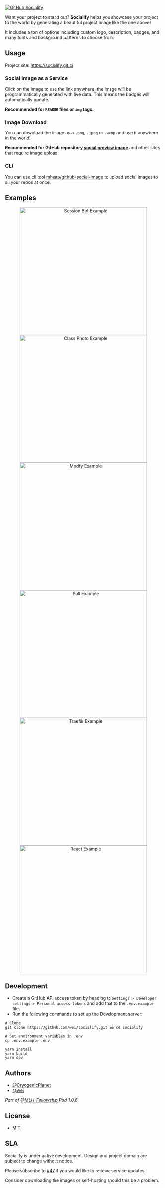 [![GitHub Socialify][socialify-image]][socialify-edit-link]

Want your project to stand out? **Socialify** helps you showcase your project to the world by generating a beautiful project image like the one above!

It includes a ton of options including custom logo, description, badges, and many fonts and background patterns to choose from.

## Usage

Project site: https://socialify.git.ci

### Social Image as a Service

Click on the image to use the link anywhere, the image will be programmatically generated with live data. This means the badges will automatically update.

**Recommended for `README` files or `img` tags.**

### Image Download

You can download the image as a `.png`, `.jpeg` or `.webp` and use it anywhere in the world!

**Recommended for GitHub repository [social preview image](https://docs.github.com/en/free-pro-team@latest/github/administering-a-repository/customizing-your-repositorys-social-media-preview)** and other sites that require image upload.

### CLI

You can use cli tool [mheap/github-social-image](https://github.com/mheap/github-social-image) to upload social images to all your repos at once.

## Examples

<p align="center">
  <a href="https://socialify.git.ci/MLH-Fellowship/event-bot?description=1&font=Bitter&forks=0&issues=0&language=1&logo=https%3A%2F%2Fgist.githack.com%2Fwei%2F13e3f6e161cb1d0709abd847102dc80c%2Fraw%2Fmlh-color-square.svg&owner=0&pattern=Circuit%20Board&pulls=0&stargazers=0&theme=Light">
    <img width="410" alt="Session Bot Example" src="https://socialify.git.ci/MLH-Fellowship/event-bot/image?description=1&font=Bitter&forks=0&issues=0&language=1&logo=https%3A%2F%2Fgist.githack.com%2Fwei%2F13e3f6e161cb1d0709abd847102dc80c%2Fraw%2Fmlh-color-square.svg&owner=0&pattern=Circuit%20Board&pulls=0&stargazers=0&theme=Light" />
  </a>

  <a href="https://socialify.git.ci/MLH-Fellowship/class-photo?font=Inter&logo=https%3A%2F%2Favatars0.githubusercontent.com%2Fu%2F65834464%3Fs%3D200%26v%3D4&owner=1&pattern=Diagonal%20Stripes&stargazers=0&theme=Dark">
    <img width="410" alt="Class Photo Example" src="https://socialify.git.ci/MLH-Fellowship/class-photo/image?font=Inter&logo=https%3A%2F%2Favatars0.githubusercontent.com%2Fu%2F65834464%3Fs%3D200%26v%3D4&owner=1&pattern=Diagonal%20Stripes&stargazers=0&theme=Dark" />
  </a>

  <a href="https://socialify.git.ci/modfy/modfy.video?description=1&forks=1&issues=1&language=1&logo=https%3A%2F%2Fmodfy.video%2Fimages%2Flogo.png&owner=1&pattern=Plus&pulls=1&stargazers=1&theme=Dark">
    <img width="410" alt="Modfy Example" src="https://socialify.git.ci/modfy/modfy.video/image?description=1&forks=1&issues=1&language=1&logo=https%3A%2F%2Fmodfy.video%2Fimages%2Flogo.png&owner=1&pattern=Plus&pulls=1&stargazers=1&theme=Dark" />
  </a>

  <a href="https://socialify.git.ci/wei/pull?description=1&font=Source%20Code%20Pro&forks=1&language=1&logo=https%3A%2F%2Fgist.githack.com%2Fwei%2F40d98877c6ac5f917d78ccfe72a0f928%2Fraw%2Fpull-18h.svg&pattern=Floating%20Cogs&stargazers=1&owner=1&theme=Light">
    <img width="410" alt="Pull Example" src="https://socialify.git.ci/wei/pull/image?description=1&font=Source%20Code%20Pro&forks=1&language=1&logo=https%3A%2F%2Fgist.githack.com%2Fwei%2F40d98877c6ac5f917d78ccfe72a0f928%2Fraw%2Fpull-18h.svg&pattern=Floating%20Cogs&stargazers=1&owner=1&theme=Light" />
  </a>

  <a href="https://socialify.git.ci/traefik/traefik?description=1&font=Rokkitt&forks=1&logo=https%3A%2F%2Fpbs.twimg.com%2Fmedia%2FCcZdW37UcAA9DZz%3Fformat%3Dpng%26name%3Dsmall&owner=0&pattern=Signal&pulls=1&stargazers=1&owner=1&theme=Light">
    <img width="410" alt="Traefik Example" src="https://socialify.git.ci/traefik/traefik/image?description=1&font=Rokkitt&forks=1&logo=https%3A%2F%2Fpbs.twimg.com%2Fmedia%2FCcZdW37UcAA9DZz%3Fformat%3Dpng%26name%3Dsmall&owner=0&pattern=Signal&pulls=1&stargazers=1&owner=1&theme=Light" />
  </a>

  <a href="https://socialify.git.ci/facebook/react?description=1&font=Bitter&language=0&logo=data%3Aimage%2Fsvg%2Bxml%3Bbase64%2CPHN2ZyB4bWxucz0iaHR0cDovL3d3dy53My5vcmcvMjAwMC9zdmciIHZpZXdCb3g9Ii0xMS41IC0xMC4yMzE3NCAyMyAyMC40NjM0OCI%2BCiAgPHRpdGxlPlJlYWN0IExvZ288L3RpdGxlPgogIDxjaXJjbGUgY3g9IjAiIGN5PSIwIiByPSIyLjA1IiBmaWxsPSIjNjFkYWZiIi8%2BCiAgPGcgc3Ryb2tlPSIjNjFkYWZiIiBzdHJva2Utd2lkdGg9IjEiIGZpbGw9Im5vbmUiPgogICAgPGVsbGlwc2Ugcng9IjExIiByeT0iNC4yIi8%2BCiAgICA8ZWxsaXBzZSByeD0iMTEiIHJ5PSI0LjIiIHRyYW5zZm9ybT0icm90YXRlKDYwKSIvPgogICAgPGVsbGlwc2Ugcng9IjExIiByeT0iNC4yIiB0cmFuc2Zvcm09InJvdGF0ZSgxMjApIi8%2BCiAgPC9nPgo8L3N2Zz4K&owner=0&pattern=Formal%20Invitation&pulls=1&stargazers=1&theme=Dark">
    <img width="410" alt="React Example" src="https://socialify.git.ci/facebook/react/image?description=1&font=Bitter&language=0&logo=data%3Aimage%2Fsvg%2Bxml%3Bbase64%2CPHN2ZyB4bWxucz0iaHR0cDovL3d3dy53My5vcmcvMjAwMC9zdmciIHZpZXdCb3g9Ii0xMS41IC0xMC4yMzE3NCAyMyAyMC40NjM0OCI%2BCiAgPHRpdGxlPlJlYWN0IExvZ288L3RpdGxlPgogIDxjaXJjbGUgY3g9IjAiIGN5PSIwIiByPSIyLjA1IiBmaWxsPSIjNjFkYWZiIi8%2BCiAgPGcgc3Ryb2tlPSIjNjFkYWZiIiBzdHJva2Utd2lkdGg9IjEiIGZpbGw9Im5vbmUiPgogICAgPGVsbGlwc2Ugcng9IjExIiByeT0iNC4yIi8%2BCiAgICA8ZWxsaXBzZSByeD0iMTEiIHJ5PSI0LjIiIHRyYW5zZm9ybT0icm90YXRlKDYwKSIvPgogICAgPGVsbGlwc2Ugcng9IjExIiByeT0iNC4yIiB0cmFuc2Zvcm09InJvdGF0ZSgxMjApIi8%2BCiAgPC9nPgo8L3N2Zz4K&owner=0&pattern=Formal%20Invitation&pulls=1&stargazers=1&theme=Dark" />
  </a>
</p>

## Development

- Create a GitHub API access token by heading to `Settings > Developer settings > Personal access tokens` and add that to the `.env.example` file.
- Run the following commands to set up the Development server:
```shell
# Clone
git clone https://github.com/wei/socialify.git && cd socialify

# Set environment variables in .env
cp .env.example .env

yarn install
yarn build
yarn dev
```

## Authors

- [@CryogenicPlanet](https://github.com/CryogenicPlanet)
- [@wei](https://github.com/wei)

_Part of [@MLH-Fellowship](https://github.com/MLH-Fellowship) Pod 1.0.6_

## License

- [MIT](https://wei.mit-license.org)

## SLA

Socialify is under active development. Design and project domain are subject to change without notice.

Please subscribe to [#47](https://github.com/wei/socialify/issues/47) if you would like to receive service updates.

Consider downloading the images or self-hosting should this be a problem.

[socialify-image]: https://socialify.git.ci/wei/socialify/image?description=1&font=Raleway&issues=1&language=1&pattern=Charlie%20Brown&pulls=1&stargazers=1&theme=Light
[socialify-edit-link]: https://socialify.git.ci/wei/socialify?description=1&font=Raleway&issues=1&language=1&pattern=Charlie%20Brown&pulls=1&stargazers=1&theme=Light
